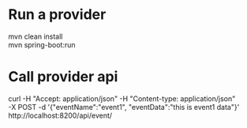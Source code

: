 # Run a provider
mvn clean install\
mvn spring-boot:run

# Call provider api
curl -H "Accept: application/json" -H "Content-type: application/json" \
-X POST -d '{"eventName":"event1", "eventData":"this is event1 data"}' http://localhost:8200/api/event/
